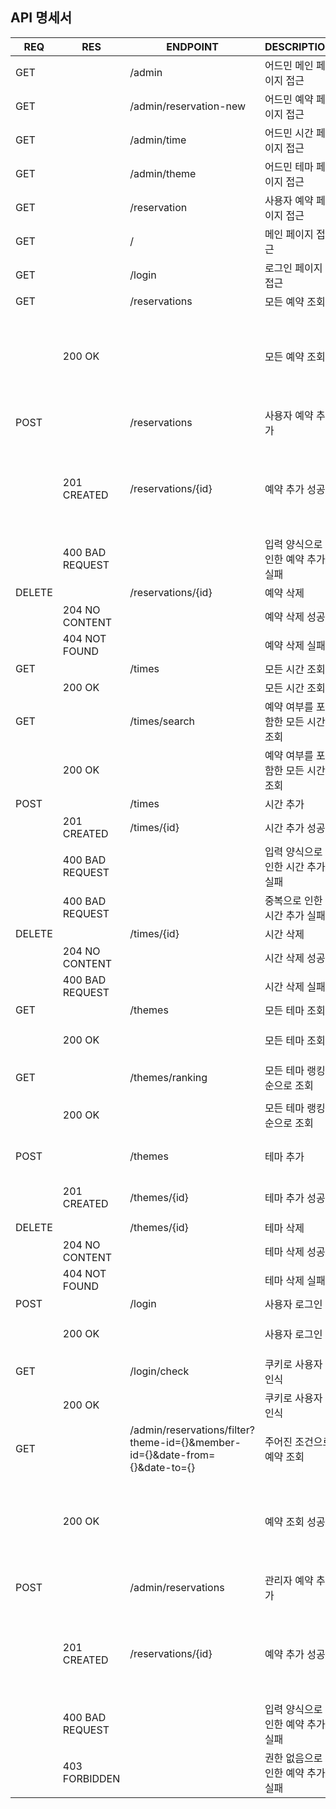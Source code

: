 ## API 명세서

| REQ    | RES             | ENDPOINT                                                                    | DESCRIPTION         | FILEPATH                | BODY                                                                                            |
|--------|-----------------|-----------------------------------------------------------------------------|---------------------|-------------------------|-------------------------------------------------------------------------------------------------|
| GET    |                 | /admin                                                                      | 어드민 메인 페이지 접근       | /admin/index.html       |                                                                                                 |
| GET    |                 | /admin/reservation-new                                                      | 어드민 예약 페이지 접근       | /admin/reservation.html |                                                                                                 |
| GET    |                 | /admin/time                                                                 | 어드민 시간 페이지 접근       | /admin/time.html        |                                                                                                 |
| GET    |                 | /admin/theme                                                                | 어드민 테마 페이지 접근       | /admin/theme.html       |                                                                                                 |
| GET    |                 | /reservation                                                                | 사용자 예약 페이지 접근       | /reservation.html       |                                                                                                 |
| GET    |                 | /                                                                           | 메인 페이지 접근           | /index.html             |                                                                                                 |
| GET    |                 | /login                                                                      | 로그인 페이지 접근          | /login.html             |                                                                                                 |
| GET    |                 | /reservations                                                               | 모든 예약 조회            |                         |                                                                                                 |
|        | 200 OK          |                                                                             | 모든 예약 조회            |                         | {id, date, member{id, name, email}, time{id, startAt}, theme{id, name, description, thumbnail}} |
| POST   |                 | /reservations                                                               | 사용자 예약 추가           |                         | Header(cookie), date, timeId, themeId                                                           |
|        | 201 CREATED     | /reservations/{id}                                                          | 예약 추가 성공            |                         | id, date, member{id, name, email}, time{id, startAt}, theme{id, name, description, thumbnail}   |
|        | 400 BAD REQUEST |                                                                             | 입력 양식으로 인한 예약 추가 실패 |                         | error message                                                                                   |
| DELETE |                 | /reservations/{id}                                                          | 예약 삭제               |                         |                                                                                                 |
|        | 204 NO CONTENT  |                                                                             | 예약 삭제 성공            |                         |                                                                                                 |
|        | 404 NOT FOUND   |                                                                             | 예약 삭제 실패            |                         | error message                                                                                   |
| GET    |                 | /times                                                                      | 모든 시간 조회            |                         |                                                                                                 |
|        | 200 OK          |                                                                             | 모든 시간 조회            |                         | {id, startAt}                                                                                   |
| GET    |                 | /times/search                                                               | 예약 여부를 포함한 모든 시간 조회 |                         |                                                                                                 |
|        | 200 OK          |                                                                             | 예약 여부를 포함한 모든 시간 조회 |                         | {id ,startAt, booked}                                                                           |
| POST   |                 | /times                                                                      | 시간 추가               |                         | startAt                                                                                         |
|        | 201 CREATED     | /times/{id}                                                                 | 시간 추가 성공            |                         | id, startAt                                                                                     |
|        | 400 BAD REQUEST |                                                                             | 입력 양식으로 인한 시간 추가 실패 |                         | error message                                                                                   |
|        | 400 BAD REQUEST |                                                                             | 중복으로 인한 시간 추가 실패    |                         | error message                                                                                   |
| DELETE |                 | /times/{id}                                                                 | 시간 삭제               |                         |                                                                                                 |
|        | 204 NO CONTENT  |                                                                             | 시간 삭제 성공            |                         |                                                                                                 |
|        | 400 BAD REQUEST |                                                                             | 시간 삭제 실패            |                         | error message                                                                                   |
| GET    |                 | /themes                                                                     | 모든 테마 조회            |                         |                                                                                                 |
|        | 200 OK          |                                                                             | 모든 테마 조회            |                         | {id, name, description, thumbnail}                                                              |
| GET    |                 | /themes/ranking                                                             | 모든 테마 랭킹순으로 조회      |                         |                                                                                                 |
|        | 200 OK          |                                                                             | 모든 테마 랭킹순으로 조회      |                         | {id, name, description, thumbnail}                                                              |
| POST   |                 | /themes                                                                     | 테마 추가               |                         | name, description, thumbnail                                                                    |
|        | 201 CREATED     | /themes/{id}                                                                | 테마 추가 성공            |                         | id, name, description, thumbnail                                                                |
| DELETE |                 | /themes/{id}                                                                | 테마 삭제               |                         |                                                                                                 |
|        | 204 NO CONTENT  |                                                                             | 테마 삭제 성공            |                         |                                                                                                 |
|        | 404 NOT FOUND   |                                                                             | 테마 삭제 실패            |                         | error message                                                                                   |
| POST   |                 | /login                                                                      | 사용자 로그인             |                         | email, password                                                                                 |
|        | 200 OK          |                                                                             | 사용자 로그인             |                         | Header(Set-Cookie, Keep-Alive)                                                                  |
| GET    |                 | /login/check                                                                | 쿠키로 사용자 인식          |                         | Header(cookie)                                                                                  |
|        | 200 OK          |                                                                             | 쿠키로 사용자 인식          |                         | name                                                                                            |
| GET    |                 | /admin/reservations/filter?theme-id={}&member-id={}&date-from={}&date-to={} | 주어진 조건으로 예약 조회      |                         |                                                                                                 |
|        | 200 OK          |                                                                             | 예약 조회 성공            |                         | {id, date, member{id, name, email}, time{id, startAt}, theme{id, name, description, thumbnail}} |
| POST   |                 | /admin/reservations                                                         | 관리자 예약 추가           |                         | date, memberId, timeId, themeId                                                                 |
|        | 201 CREATED     | /reservations/{id}                                                          | 예약 추가 성공            |                         | id, date, member{id, name, email}, time{id, startAt}, theme{id, name, description, thumbnail}   |
|        | 400 BAD REQUEST |                                                                             | 입력 양식으로 인한 예약 추가 실패 |                         | error message                                                                                   |
|        | 403 FORBIDDEN   |                                                                             | 권한 없음으로 인한 예약 추가 실패 |                         | error message                                                                                   |
